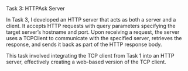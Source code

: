 Task 3: HTTPAsk Server

In Task 3, I developed an HTTP server that acts as both a server and a client. It accepts HTTP requests with query parameters specifying the target server’s hostname and port. Upon receiving a request, the server uses a TCPClient to communicate with the specified server, retrieves the response, and sends it back as part of the HTTP response body.

This task involved integrating the TCP client from Task 1 into an HTTP server, effectively creating a web-based version of the TCP client.

